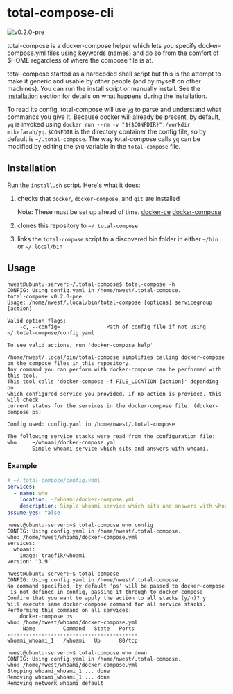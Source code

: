 # total-compose-cli

![v0.2.0-pre](https://img.shields.io/badge/version-0.1.0--pre-orange)

total-compose is a docker-compose helper which lets you specify docker-compose.yml files using
keywords (names) and do so from the comfort of $HOME regardless of where the compose file
is at. 

total-compose started as a hardcoded shell script but this is the attempt to make it generic and
usable by other people (and by myself on other machines). You can run the install script or
manually install. See the [installation](#installation) section for details on what happens during
the installation.

To read its config, total-compose will use [`yq`](http://mikefarah.github.io/yq/)
to parse and understand what commands you give it. Because docker will already be present, 
by default, `yq` is invoked using `docker run --rm -v "${$CONFDIR}":/workdir mikefarah/yq`.
`$CONFDIR` is the directory container the config file, so by default is `~/.total-compose`.
The way total-compose calls `yq` can be modified by editing the `$YQ` variable in the 
`total-compose` file.

## Installation

Run the `install.sh` script. Here's what it does:

1. checks that `docker`, `docker-compose`, and `git` are installed

	Note: These must be set up ahead of time.
	[docker-ce](https://docs.docker.com/engine/install/) 
	[docker-compose](https://docs.docker.com/compose/install/)

2. clones this repository to `~/.total-compose`
3. links the `total-compose` script to a discovered bin folder in either `~/bin` or `~/.local/bin`

## Usage

```
nwest@ubuntu-server:~/.total-compose$ total-compose -h
CONFIG: Using config.yaml in /home/nwest/.total-compose.
total-compose v0.2.0-pre
Usage: /home/nwest/.local/bin/total-compose [options] servicegroup [action]

Valid option flags:
    -c, --config=               Path of config file if not using ~/.total-compose/config.yaml

To see valid actions, run 'docker-compose help'

/home/nwest/.local/bin/total-compose simplifies calling docker-compose on the compose files in this repository.
Any command you can perform with docker-compose can be performed with this tool.
This tool calls 'docker-compose -f FILE_LOCATION [action]' depending on
which configured service you provided. If no action is provided, this will check
current status for the services in the docker-compose file. (docker-compose ps)

Config used: config.yaml in /home/nwest/.total-compose

The following service stacks were read from the configuration file:
who     ~/whoami/docker-compose.yml
        Simple whoami service which sits and answers with whoami.
```

### Example
```yaml
# ~/.total-compose/config.yaml
services:
  - name: who
    location: ~/whoami/docker-compose.yml
    description: Simple whoami service which sits and answers with whoami.
assume-yes: false
```

```
nwest@ubuntu-server:~$ total-compose who config
CONFIG: Using config.yaml in /home/nwest/.total-compose.
who: /home/nwest/whoami/docker-compose.yml
services:
  whoami:
    image: traefik/whoami
version: '3.9'

nwest@ubuntu-server:~$ total-compose
CONFIG: Using config.yaml in /home/nwest/.total-compose.
No command specified, by default 'ps' will be passed to docker-compose
 is not defined in config, passing it through to docker-compose
Confirm that you want to apply the action to all stacks (y/n)? y
Will execute same docker-compose command for all service stacks.
Performing this command on all services:
    docker-compose ps
who: /home/nwest/whoami/docker-compose.yml
     Name         Command   State   Ports
------------------------------------------
whoami_whoami_1   /whoami   Up      80/tcp

nwest@ubuntu-server:~$ total-compose who down
CONFIG: Using config.yaml in /home/nwest/.total-compose.
who: /home/nwest/whoami/docker-compose.yml
Stopping whoami_whoami_1 ... done
Removing whoami_whoami_1 ... done
Removing network whoami_default
```